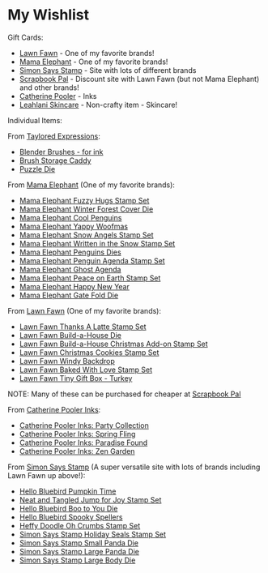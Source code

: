# My Wishlist 
Gift Cards:
* [Lawn Fawn](http://www.lawnfawn.com) -  One of my favorite brands!
* [Mama Elephant](http://www.mamaelephant.com) - One of my favorite brands!
* [Simon Says Stamp](http://www.simonsaysstamp.com) - Site with lots of different brands
* [Scrapbook Pal](http://www.scrapbookpal.com) - Discount site with Lawn Fawn (but not Mama Elephant) and other brands!
* [Catherine Pooler](http://www.catherinepooler.com) - Inks
* [Leahlani Skincare](http://www.leahlani.com) - Non-crafty item - Skincare!

Individual Items:

From [Taylored Expressions](https://www.tayloredexpressions.com/):
* [Blender Brushes - for ink](https://www.tayloredexpressions.com/pre-order-te-blender-brushes/)
* [Brush Storage Caddy](https://www.tayloredexpressions.com/pre-order-te-blender-brushes-storage-caddy/)
* [Puzzle Die](https://www.tayloredexpressions.com/puzzled-cutting-plate-mixed-media-die/)

From [Mama Elephant](http://mamaelephant.com/) (One of my favorite brands):
* [Mama Elephant Fuzzy Hugs Stamp Set](https://mamaelephant.com/products/fuzzy-hugs)
* [Mama Elephant Winter Forest Cover Die](https://mamaelephant.com/products/winter-forest-cover-creative-cuts)
* [Mama Elephant Cool Penguins](https://mamaelephant.com/products/cool-penguins)
* [Mama Elephant Yappy Woofmas](https://mamaelephant.com/products/yappy-woofmas)
* [Mama Elephant Snow Angels Stamp Set](https://mamaelephant.com/products/snow-angels)
* [Mama Elephant Written in the Snow Stamp Set](https://mamaelephant.com/products/written-in-the-snow)
* [Mama Elephant Penguins Dies](https://mamaelephant.com/products/the-penguins-waddle-creative-cuts)
* [Mama Elephant Penguin Agenda Stamp Set](https://mamaelephant.com/products/little-penguin-agenda)
* [Mama Elephant Ghost Agenda](https://mamaelephant.com/products/little-boo-agenda)
* [Mama Elephant Peace on Earth Stamp Set](https://mamaelephant.com/products/peaceful-wishes)
* [Mama Elephant Happy New Year](https://mamaelephant.com/products/happy-new-year-wishes)
* [Mama Elephant Gate Fold Die](https://mamaelephant.com/collections/stand-alone-cuts/products/gatefold-x-fence-creative-cuts)

From [Lawn Fawn](http://www.lawnfawn.com/) (One of my favorite brands):
* [Lawn Fawn Thanks A Latte Stamp Set](https://www.lawnfawn.com/products/thanks-a-latte)
* [Lawn Fawn Build-a-House Die](https://www.lawnfawn.com/collections/new-arrivals/products/build-a-house)
* [Lawn Fawn Build-a-House Christmas Add-on Stamp Set](https://www.lawnfawn.com/collections/new-arrivals/products/build-a-house-christmas-add-on)
* [Lawn Fawn Christmas Cookies Stamp Set](https://www.lawnfawn.com/collections/new-arrivals/products/how-you-bean-christmas-cookie-add-on)
* [Lawn Fawn Windy Backdrop](https://www.lawnfawn.com/products/stitched-windy-backdrop)
* [Lawn Fawn Baked With Love Stamp Set](https://www.lawnfawn.com/products/baked-with-love)
* [Lawn Fawn Tiny Gift Box - Turkey](https://www.lawnfawn.com/collections/new-arrivals/products/tiny-gift-box-peacock-and-turkey-add-on)

NOTE: Many of these can be purchased for cheaper at [Scrapbook Pal](http://www.scrapbookpal.com/) 

From [Catherine Pooler Inks](https://shop.catherinepooler.com/):
* [Catherine Pooler Inks: Party Collection](https://shop.catherinepooler.com/collections/ink/products/party-collection-life-of-the-party-ink-pads-bundle)
* [Catherine Pooler Inks: Spring Fling](https://shop.catherinepooler.com/collections/ink/products/party-collection-spring-fling-ink-pad-bundle)
* [Catherine Pooler Inks: Paradise Found](https://shop.catherinepooler.com/collections/ink/products/spa-collection-paradise-found-ink-pads-bundle)
* [Catherine Pooler Inks: Zen Garden](https://shop.catherinepooler.com/collections/ink/products/spa-collection-zen-garden-ink-pads-bundle)

From [Simon Says Stamp](http://www.simonsaysstamp.com) (A super versatile site with lots of brands including Lawn Fawn up above!):
* [Hello Bluebird Pumpkin Time](https://www.simonsaysstamp.com/product/Hello-Bluebird-PUMPKIN-TIME-Clear-Stamps-hb2218-hb2218)
* [Neat and Tangled Jump for Joy Stamp Set](https://www.simonsaysstamp.com/product?id=428928)
* [Hello Bluebird Boo to You Die](https://www.simonsaysstamp.com/product/Hello-Bluebird-BOO-TO-YOU-Die-hb2224-hb2224)
* [Hello Bluebird Spooky Spellers](https://www.simonsaysstamp.com/product/Hello-Bluebird-SPOOKY-SPELLERS-Clear-Stamps-hb2220-hb2220)
* [Heffy Doodle Oh Crumbs Stamp Set](https://www.simonsaysstamp.com/product?id=429302)
* [Simon Says Stamp Holiday Seals Stamp Set](https://www.simonsaysstamp.com/product?id=443714)
* [Simon Says Stamp Small Panda Die](https://www.simonsaysstamp.com/product?id=386587)
* [Simon Says Stamp Large Panda Die](https://www.simonsaysstamp.com/product?id=422972)
* [Simon Says Stamp Large Body Die](https://www.simonsaysstamp.com/product?id=422990)
